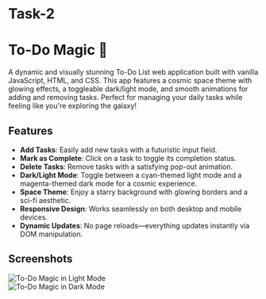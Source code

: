 # Task-2
# To-Do Magic 🚀

A dynamic and visually stunning To-Do List web application built with vanilla JavaScript, HTML, and CSS. This app features a cosmic space theme with glowing effects, a toggleable dark/light mode, and smooth animations for adding and removing tasks. Perfect for managing your daily tasks while feeling like you're exploring the galaxy!

## Features

- **Add Tasks**: Easily add new tasks with a futuristic input field.
- **Mark as Complete**: Click on a task to toggle its completion status.
- **Delete Tasks**: Remove tasks with a satisfying pop-out animation.
- **Dark/Light Mode**: Toggle between a cyan-themed light mode and a magenta-themed dark mode for a cosmic experience.
- **Space Theme**: Enjoy a starry background with glowing borders and a sci-fi aesthetic.
- **Responsive Design**: Works seamlessly on both desktop and mobile devices.
- **Dynamic Updates**: No page reloads—everything updates instantly via DOM manipulation.

## Screenshots

![To-Do Magic in Light Mode](screenshots/light-mode.png)  
![To-Do Magic in Dark Mode](screenshots/dark-mode.png)  


